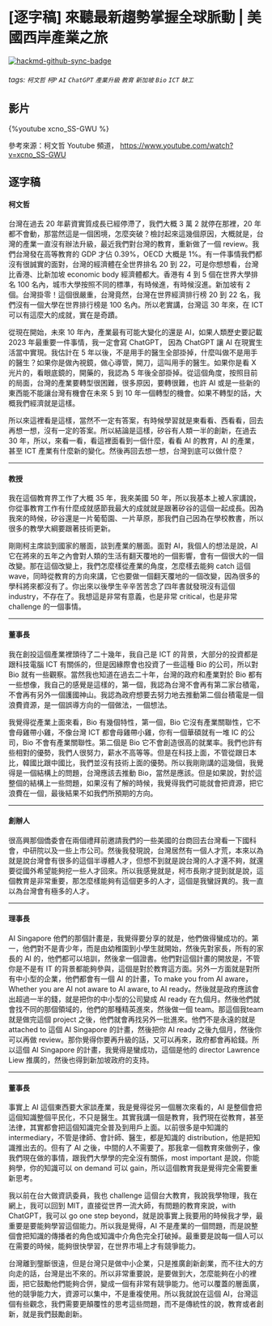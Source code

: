 # [逐字稿] 來聽最新趨勢掌握全球脈動 | 美國西岸產業之旅

[![hackmd-github-sync-badge](https://hackmd.io/5wQqrlj8TXGDHPEj90h9fw/badge)](https://hackmd.io/5wQqrlj8TXGDHPEj90h9fw)


###### tags: `柯文哲` `柯P` `AI` `ChatGPT` `產業升級` `教育` `新加坡` `Bio` `ICT` `缺工`

## 影片

{%youtube xcno_SS-GWU %}

參考來源：柯文哲 Youtube 頻道， https://www.youtube.com/watch?v=xcno_SS-GWU


## 逐字稿

#### 柯文哲

台灣在過去 20 年薪資實質成長已經停滯了，我們大概 3 萬 2 就停在那裡，20 年都不會動，那當然這是一個困境，怎麼突破？檢討起來這幾個原因，大概就是，台灣的產業一直沒有辦法升級，最近我們對台灣的教育，重新做了一個 review。我們台灣發在高等教育的 GDP 才佔 0.39%，OECD 大概是 1%。有一件事情我們都沒有很誠實的面對，台灣的經濟體在全世界排名 20 到 22，可是你想想看，台灣比香港、比新加坡 economic body 經濟體都大。香港有 4 到 5 個在世界大學排名 100 名內，城市大學按照不同的標準，有時候進，有時候沒進。新加坡有 2 個。台灣掛零！這個很嚴重，台灣竟然，台灣在世界經濟排行榜 20 到 22 名，我們沒有一個大學在世界排行榜是 100 名內。所以老實講，台灣這 30 年來，在 ICT 可以有這麼大的成就，實在是奇蹟。

從現在開始，未來 10 年內，產業最有可能大變化的還是 AI，如果人類歷史要記載 2023 年最重要一件事情，我一定會寫 ChatGPT， 因為 ChatGPT 讓 AI 在現實生活當中實現。我估計在 5 年以後，不是用手的醫生全部掛掉，什麼叫做不是用手的醫生？如果你是做內視鏡，做心導管，開刀，這叫用手的醫生。如果你是看 X 光片的，看眼底鏡的，開藥的，我認為 5 年後全部掛掉。從這個角度，按照目前的局面，台灣的產業要轉型很困難，很多原因，要轉很難，也許 AI 或是一些新的東西能不能讓台灣有機會在未來 5 到 10 年一個轉型的機會。如果不轉型的話，大概我們經濟就是這樣。

所以來這裡看是這樣，當然不一定有答案，有時候學習就是東看看、西看看，回去再想一想，沒有一定的答案。所以結論是這樣，矽谷有人類一半的創新，在過去 30 年，所以，來看一看，看這裡面看到一個什麼，看看 AI 的教育，AI 的產業，甚至 ICT 產業有什麼新的變化。然後再回去想一想，台灣到底可以做什麼？

---

#### 教授

我在這個教育界工作了大概 35 年，我來美國 50 年，所以我基本上被人家講說，你從事教育工作有什麼成就感節我最大的成就就是跟著矽谷的這個一起成長。因為我來的時候，矽谷還是一片葡萄園、一片草原，那我們自己因為在學校教書，所以很多的教學大綱要跟著技術更新。

剛剛柯主席談到國家的層面，談到產業的層面。面對 AI，我個人的想法是說，AI 它在將來的五年之內會對人類的生活有翻天覆地的一個影響，會有一個很大的一個改變。那在這個改變上，我們怎麼樣從產業的角度，怎麼樣去能夠 catch 這個 wave，同時從教育的方向來講，它也要做一個翻天覆地的一個改變，因為很多的學科將來都沒有了。你出來以後學生辛辛苦苦念了四年書就發現沒有這個 industry，不存在了。我想這是非常有意義，也是非常 critical，也是非常 challenge 的一個事情。

---

#### 董事長

我在創投這個產業裡頭待了二十幾年，我自己是 ICT 的背景，大部分的投資都是跟科技電腦 ICT 有關係的，但是因緣際會也投資了一些這種 Bio 的公司，所以對 Bio 就有一些觀察。當然我也知道在過去二十年，台灣的政府和產業對於 Bio 都有一些想像，我自己的感覺是這樣的，第一個，我認為台灣不會再有第二家台積電，不會再有另外一個護國神山。我認為政府想要去努力地去推動第二個台積電是一個浪費資源，是一個誤導方向的一個做法，一個想法。

我覺得從產業上面來看，Bio 有幾個特性，第一個，Bio 它沒有產業關聯性，它不會母雞帶小雞，不像台灣 ICT 都會母雞帶小雞，你有一個華碩就有一堆 IC 的公司，Bio 不會有產業關聯性。第二個是 Bio 它不會創造很高的就業率。我們也許有些相對的優勢，我們人很努力，薪水不高等等。但是在科技上面，不管從跟日本比，韓國比跟中國比，我們並沒有技術上面的優勢。所以我剛剛講的這幾個，我覺得是一個結構上的問題，台灣應該去推動 Bio，當然是應該。但是如果說，對於這整個的結構上一些問題，如果沒有了解的時候，我覺得我們可能就會把資源，把它浪費在一個，最後結果不如我們所預期的方向。

---

#### 創辦人

很高興那個僑委會在兩個禮拜前邀請我們的一些美國的台商回去台灣看一下國科會，中研院以及一些上市公司。然後我發現說，台灣居然有一個人才荒，本來以為就是說台灣會有很多的這個半導體人才，但想不到就是說台灣的人才還不夠，就還要從國外希望能夠挖一些人才回來。所以我感覺就是，柯市長剛才提到就是說，這個教育是非常重要，那怎麼樣能夠有這個更多的人才，這個是我蠻訝異的。我一直以為台灣會有極多的人才。

---

#### 理事長

AI Singapore 他們的那個計畫是，我覺得要分享的就是，他們做得蠻成功的。第一，他們對不是青少年，而是由幼稚園到小學生就開始，然後先對家長，所有的家長的 AI 的，他們都可以培訓，然後拿一個證書。他們對這個計畫的開放是，不管你是不是有 IT 的背景都能夠參與，這個是對於教育這方面。另外一方面就是對所有中小型的企業，他們都會有一個 AI 的計畫，To make you from AI aware，Whether you are AI not aware to AI aware, to AI ready。然後就是政府應該會出超過一半的錢，就是把你的中小型的公司變成 AI ready 在九個月。然後他們就會找不同的那個領域的，他們的那種精英進來，然後做一個 team。那這個我team 就是做完這個 project 之後，他們就會再找另外一批進來。他們不是永遠的就是 attached to 這個 AI Singapore 的計畫，然後把你 AI ready 之後九個月，然後你可以再做 review。那你覺得你要再升級的話，又可以再來，政府都會再給錢。所以這個 AI Singapore 的計畫，我覺得是蠻成功，這個是他的 director Lawrence Liew 推廣的，然後也得到新加坡政府的支持。

---

#### 董事長

事實上 AI 這個東西要大家談產業，我是覺得從另一個層次來看的，AI 是整個會把這個知識整個平民化，不只是醫生。其實我講一個是教育，我們現在從教育，甚至法律，其實都會把這個知識完全普及到用戶上面。以前很多是中知識的 intermediary，不管是律師、會計師、醫生，都是知識的 distribution，他是把知識推出去的。但有了 AI 之後，中間的人不需要了。那我拿一個教育來做例子，像我們現在做的事情，跟我們大學學的完全沒有關係，most important 是說，你能夠學，你的知識可以 on demand 可以 gain，所以這個教育我是覺得完全需要重新思考。

我以前在台大做資訊委員，我也 challenge 這個台大教育，我說我學物理，我在網上，我可以回到 MIT，直接從世界一流大師，有問題的教育來說，with ChatGPT，我可以 go one step beyond，就是說事實上我要用的時候我才學，最重要是要能夠學習這個能力。所以我是覺得，AI 不是產業的一個問題，而是說整個會把知識的傳播者的角色或知識中介角色完全打破掉。最重要是說每一個人可以在需要的時候，能夠很快學習，在世界市場上才有競爭能力。

台灣離到壟斷很遠，但是台灣只是做中小企業，只是推廣創新創業，而不往大的方向走的話，台灣是出不來的。所以非常重要說，是要做到大，怎麼能夠在小的裡面，把它鼓勵他們能夠合併，變成一個有非常有競爭能力。他可以覆蓋的層面廣，他的競爭能力大，資源可以集中，不是重複使用。所以我就說在這個 AI，台灣這個有些觀念，我們需要更顛覆性的思考這些問題，而不是傳統性的說，教育或者創新，就是我們鼓勵創新。


